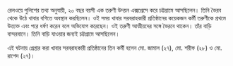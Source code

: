 রেলওয়ে পুলিশের তথ্য অনুযায়ী, ২০ বছর বয়সী এক তরুণী উদয়ন এক্সপ্রেসে করে চট্টগ্রামে আসছিলেন। তিনি ভৈরব থেকে উঠে খাবার বগিতে অবস্থান করছিলেন। ওই সময় খাবার সরবরাহকারী প্রতিষ্ঠানের কয়েকজন কর্মী তরুণীকে প্রথমে উত্ত্যক্ত এবং পরে ধর্ষণ করেন বলে অভিযোগ করেছেন। ওই তরুণী আত্মীয়দের সঙ্গে ভৈরবে থাকেন। তাঁর বাড়ি বান্দরবানে। তিনি বাড়ি যাওয়ার জন্যই চট্টগ্রামে আসছিলেন।

এই ঘটনায় গ্রেপ্তার করা খাবার সরবরাহকারী প্রতিষ্ঠানের তিন কর্মী হলেন মো. জামাল (২৭), মো. শরীফ (২৮) ও মো. রাশেদ (২৭)।
